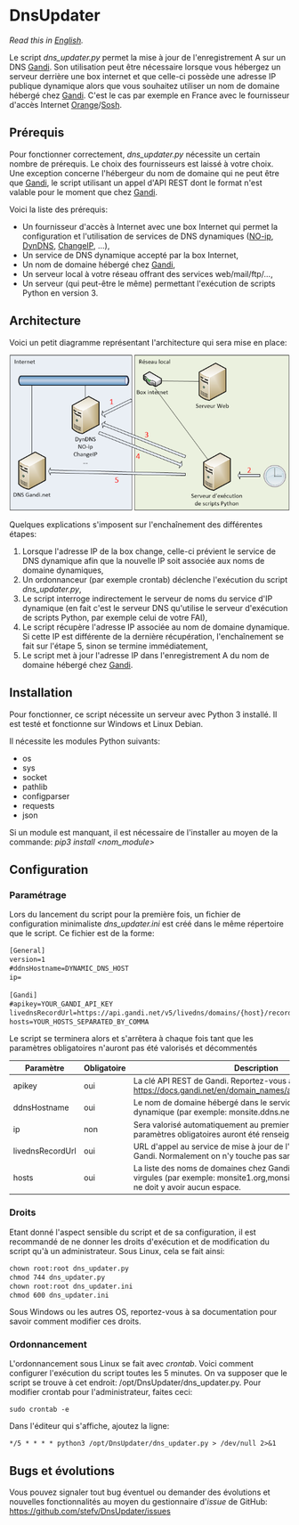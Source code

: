 # DnsUpdater

_Read this in [English](README.md)._

Le script _dns_updater.py_ permet la mise à jour de l'enregistrement A sur un DNS [Gandi](https://www.gandi.net). Son utilisation peut être nécessaire lorsque vous hébergez un serveur derrière une box internet et que celle-ci possède une adresse IP publique dynamique alors que vous souhaitez utiliser un nom de domaine hébergé chez [Gandi](https://www.gandi.net). C'est le cas par exemple en France avec le fournisseur d'accès Internet [Orange](https://www.orange.fr)/[Sosh](https://www.sosh.fr).

## Prérequis

Pour fonctionner correctement, _dns_updater.py_ nécessite un certain nombre de prérequis. Le choix des fournisseurs est laissé à votre choix. Une exception concerne l'hébergeur du nom de domaine qui ne peut être que [Gandi](https://www.gandi.net), le script utilisant un appel d'API REST dont le format n'est valable pour le moment que chez [Gandi](https://www.gandi.net).

Voici la liste des prérequis:

- Un fournisseur d'accès à Internet avec une box Internet qui permet la configuration et l'utilisation de services de DNS dynamiques ([NO-ip](https://www.noip.com/), [DynDNS](http://www.dyndns.fr/), [ChangeIP](https://www.changeip.com/), ...),
- Un service de DNS dynamique accepté par la box Internet,
- Un nom de domaine hébergé chez [Gandi](https://www.gandi.net),
- Un serveur local à votre réseau offrant des services web/mail/ftp/...,
- Un serveur (qui peut-être le même) permettant l'exécution de scripts Python en version 3.

## Architecture

Voici un petit diagramme représentant l'architecture qui sera mise en place:

![alt](images/architecture-fr.png "Diagramme d'architecture")

Quelques explications s'imposent sur l'enchaînement des différentes étapes:

1. Lorsque l'adresse IP de la box change, celle-ci prévient le service de DNS dynamique afin que la nouvelle IP soit associée aux noms de domaine dynamiques,
2. Un ordonnanceur (par exemple crontab) déclenche l'exécution du script _dns_updater.py_,
3. Le script interroge indirectement le serveur de noms du service d'IP dynamique (en fait c'est le serveur DNS qu'utilise le serveur d'exécution de scripts Python, par exemple celui de votre FAI),
4. Le script récupère l'adresse IP associée au nom de domaine dynamique. Si cette IP est différente de la dernière récupération, l'enchaînement se fait sur l'étape 5, sinon se termine immédiatement,
5. Le script met à jour l'adresse IP dans l'enregistrement A du nom de domaine hébergé chez [Gandi](https://www.gandi.net).

## Installation

Pour fonctionner, ce script nécessite un serveur avec Python 3 installé. Il est testé et fonctionne sur Windows et Linux Debian.

Il nécessite les modules Python suivants:

- os
- sys
- socket
- pathlib
- configparser
- requests
- json

Si un module est manquant, il est nécessaire de l'installer au moyen de la commande: _pip3 install <nom_module>_

## Configuration

### Paramétrage

Lors du lancement du script pour la première fois, un fichier de configuration minimaliste _dns_updater.ini_ est créé dans le même répertoire que le script. Ce fichier est de la forme:

```
[General]
version=1
#ddnsHostname=DYNAMIC_DNS_HOST
ip=

[Gandi]
#apikey=YOUR_GANDI_API_KEY
livednsRecordUrl=https://api.gandi.net/v5/livedns/domains/{host}/records/%%40/A
hosts=YOUR_HOSTS_SEPARATED_BY_COMMA
```

Le script se terminera alors et s'arrêtera à chaque fois tant que les paramètres obligatoires n'auront pas été valorisés et décommentés

| Paramètre        | Obligatoire | Description                                                                                                                                              |
| ---------------- | ----------- | -------------------------------------------------------------------------------------------------------------------------------------------------------- |
| apikey           | oui         | La clé API REST de Gandi. Reportez-vous à la page https://docs.gandi.net/en/domain_names/advanced_users/api.html                                         |
| ddnsHostname     | oui         | Le nom de domaine hébergé dans le service de domaine dynamique (par exemple: monsite.ddns.net)                                                           |
| ip               | non         | Sera valorisé automatiquement au premier lancement lorsque les paramètres obligatoires auront été renseignés                                             |
| livednsRecordUrl | oui         | URL d'appel au service de mise à jour de l'enregistrement A chez Gandi. Normalement on n'y touche pas sans savoir ce que l'on fait                       |
| hosts            | oui         | La liste des noms de domaines chez Gandi séparés par des virgules (par exemple: monsite1.org,monsite2.net,monsite3.fr). Il ne doit y avoir aucun espace. |

### Droits

Etant donné l'aspect sensible du script et de sa configuration, il est recommandé de ne donner les droits d'exécution et de modification du script qu'à un administrateur. Sous Linux, cela se fait ainsi:

```
chown root:root dns_updater.py
chmod 744 dns_updater.py
chown root:root dns_updater.ini
chmod 600 dns_updater.ini
```

Sous Windows ou les autres OS, reportez-vous à sa documentation pour savoir comment modifier ces droits.

### Ordonnancement

L'ordonnancement sous Linux se fait avec _crontab_. Voici comment configurer l'exécution du script toutes les 5 minutes. On va supposer que le script se trouve à cet endroit: /opt/DnsUpdater/dns_updater.py. Pour modifier crontab pour l'administrateur, faites ceci:

```
sudo crontab -e
```

Dans l'éditeur qui s'affiche, ajoutez la ligne:

```
*/5 * * * * python3 /opt/DnsUpdater/dns_updater.py > /dev/null 2>&1
```

## Bugs et évolutions

Vous pouvez signaler tout bug éventuel ou demander des évolutions et nouvelles fonctionnalités au moyen du gestionnaire d'_issue_ de GitHub: https://github.com/stefv/DnsUpdater/issues

